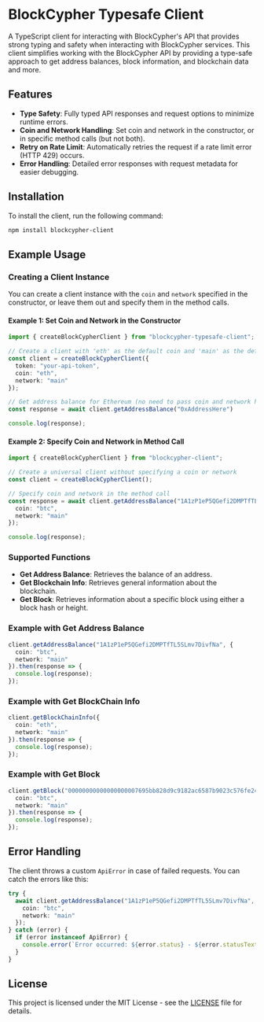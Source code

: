 # BlockCypher Typesafe Client

A TypeScript client for interacting with BlockCypher's API that provides strong typing and safety when interacting with BlockCypher services. This client simplifies working with the BlockCypher API by providing a type-safe approach to get address balances, block information, and blockchain data and more.

## Features

- **Type Safety**: Fully typed API responses and request options to minimize runtime errors.
- **Coin and Network Handling**: Set coin and network in the constructor, or in specific method calls (but not both).
- **Retry on Rate Limit**: Automatically retries the request if a rate limit error (HTTP 429) occurs.
- **Error Handling**: Detailed error responses with request metadata for easier debugging.

## Installation

To install the client, run the following command:

```bash
npm install blockcypher-client
```

## Example Usage

### Creating a Client Instance

You can create a client instance with the `coin` and `network` specified in the constructor, or leave them out and specify them in the method calls.

#### Example 1: Set Coin and Network in the Constructor

```typescript
import { createBlockCypherClient } from "blockcypher-typesafe-client";

// Create a client with 'eth' as the default coin and 'main' as the default network
const client = createBlockCypherClient({
  token: "your-api-token",
  coin: "eth",
  network: "main"
});

// Get address balance for Ethereum (no need to pass coin and network here)
const response = await client.getAddressBalance("0xAddressHere")

console.log(response);
```

#### Example 2: Specify Coin and Network in Method Call

```typescript
import { createBlockCypherClient } from "blockcypher-client";

// Create a universal client without specifying a coin or network
const client = createBlockCypherClient();

// Specify coin and network in the method call
const response = await client.getAddressBalance("1A1zP1eP5QGefi2DMPTfTL5SLmv7DivfNa", {
  coin: "btc",
  network: "main"
});

console.log(response);
```

### Supported Functions

- **Get Address Balance**: Retrieves the balance of an address.
- **Get Blockchain Info**: Retrieves general information about the blockchain.
- **Get Block**: Retrieves information about a specific block using either a block hash or height.

### Example with Get Address Balance

```typescript
client.getAddressBalance("1A1zP1eP5QGefi2DMPTfTL5SLmv7DivfNa", {
  coin: "btc",
  network: "main"
}).then(response => {
  console.log(response);
});
```

### Example with Get BlockChain Info

```typescript
client.getBlockChainInfo({
  coin: "eth",
  network: "main"
}).then(response => {
  console.log(response);
});
```

### Example with Get Block

```typescript
client.getBlock("00000000000000000007695bb828d9c9182ac6587b9023c576fe24c325f9c03", {
  coin: "btc",
  network: "main"
}).then(response => {
  console.log(response);
});
```

## Error Handling

The client throws a custom `ApiError` in case of failed requests. You can catch the errors like this:

```typescript
try {
  await client.getAddressBalance("1A1zP1eP5QGefi2DMPTfTL5SLmv7DivfNa", {
    coin: "btc",
    network: "main"
  });
} catch (error) {
  if (error instanceof ApiError) {
    console.error(`Error occurred: ${error.status} - ${error.statusText}`);
  }
}
```

## License

This project is licensed under the MIT License - see the [LICENSE](LICENSE) file for details.
